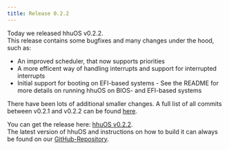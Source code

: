 ```yaml
---
title: Release 0.2.2
---
```


Today we released hhuOS v0.2.2.  
This release contains some bugfixes and many changes under the hood, such as:

* An improved scheduler, that now supports priorities
* A more efficent way of handling interrupts and support for interrupted interrupts
* Initial support for booting on EFI-based systems - See the README for more details on running hhuOS on BIOS- and EFI-based systems

There have been lots of additional smaller changes. A full list of all commits between v0.2.1 and v0.2.2 can be found [here](https://github.com/hhuOS/hhuOS/compare/v0.2.1...v0.2.2).

You can get the release here: [hhuOS v0.2.2](https://github.com/hhuOS/hhuOS/releases/tag/v0.2.2).  
The latest version of hhuOS and instructions on how to build it can always be found on our [GitHub-Repository](https://github.com/hhuOS/hhuOS).
